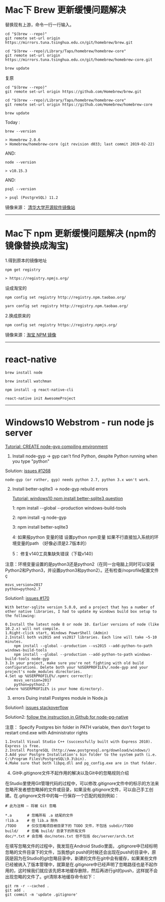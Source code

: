 # Mac下 Brew 更新缓慢问题解决

替换现有上游，命令一行一行输入。

    cd "$(brew --repo)"
    git remote set-url origin https://mirrors.tuna.tsinghua.edu.cn/git/homebrew/brew.git

    cd "$(brew --repo)/Library/Taps/homebrew/homebrew-core"
    git remote set-url origin https://mirrors.tuna.tsinghua.edu.cn/git/homebrew/homebrew-core.git

    brew update

复原

    cd "$(brew --repo)"
    git remote set-url origin https://github.com/Homebrew/brew.git

    cd "$(brew --repo)/Library/Taps/homebrew/homebrew-core"
    git remote set-url origin https://github.com/Homebrew/homebrew-core

    brew update

Today :

    brew --version

    > Homebrew 2.0.6
    > Homebrew/homebrew-core (git revision d033; last commit 2019-02-22)

AND: 

    node --version

    > v10.15.3

AND:

    psql --version

    > psql (PostgreSQL) 11.2

镜像来源： [清华大学开源软件镜像站](https://mirrors.tuna.tsinghua.edu.cn/help/homebrew/)





--------------------- 
# Mac下 npm 更新缓慢问题解决 (npm的镜像替换成淘宝)

1.得到原本的镜像地址

    npm get registry 

    > https://registry.npmjs.org/

设成淘宝的

    npm config set registry http://registry.npm.taobao.org/

    yarn config set registry http://registry.npm.taobao.org/

 

 

2.换成原来的

    npm config set registry https://registry.npmjs.org/

镜像来源：[淘宝 NPM 镜像](https://npm.taobao.org/)





--------------------- 
# react-native

    brew install node

    brew install watchman

    npm install -g react-native-cli

    react-native init AwesomeProject






--------------------- 
# Windows10 Webstrom - run node js server

[Tutorial: CREATE node-gyp compiling environment](https://github.com/nodejs/node-gyp.git)

1. Install node-gyp -> gyp can't find Python, despite Python running when you type "python"

Solution: [issues #1268](https://github.com/nodejs/node-gyp/issues/1268)

    node-gyp (or rather, gyp) needs python 2.7, python 3.x won't work.



2. Install better-sqlite3 -> node-gyp rebuild errors

    [Tutorial: windows10 npm install better-sqlite3 question](https://www.jianshu.com/p/1bed6200a443)

    1: npm install --global --production windows-build-tools

    2: npm install -g node-gyp

    3: npm install better-sqlite3

    4: 如果报python 变量的错 设置python npm变量 如果不行直接加入系统的环境变量的path （好像必须是2.7版本的）

    5： 修复v140工具集缺失错误（下载v140）

注意：环境变量设置的是python3还是python2（在同一台电脑上同时可以安装Python2和Python3，并设置python3和python2）。还有检查/noprofile配置文件ç

    msvs_version=2017
    python=python2.7

Solution1: [issues #170](https://github.com/JoshuaWise/better-sqlite3/issues/170)

    With better-sqlite version 5.0.0, and a project that has a number of other native libraries, I had to update my windows build box setup to the following:

    0.Install the latest node 8 or node 10. Earlier versions of node (like 10.2.x) will not compile.
    1.Right-click start, Windows PowerShell (Admin)
    2.Install both vs2015 and vs2017 libraries. Each line will take ~5-10 minutes.
        npm install --global --production --vs2015 --add-python-to-path windows-build-tools
        npm install --global --production --add-python-to-path windows-build-tools node-gyp
    3.In your project, make sure you're not fighting with old build configurations. Delete both your %USERPROFILE%/.node-gyp and your project's node_modules directories.
    4.Set up %USERPROFILE%/.npmrc correctly:
        msvs_version=2017
        python=python2.7
    (where %USERPROFILE% is your home directory).





3. errors Duing install Postgres module in Node.js

Solution1: [issues stackoverflow](https://stackoverflow.com/questions/14576240/error-installing-postgres-module-in-node-js-and-2-other-node-js-questions)

Solution2: [follow the instruction in Github for node-pg-native](https://github.com/brianc/node-pg-native)

注意： Specify Postgres bin folder in PATH variable, then don't forget to restart cmd.exe with Administrator rights

    1.Install Visual Studio C++ (successfully built with Express 2010). Express is free.
    2.Install PostgreSQL (http://www.postgresql.org/download/windows/)
    3.Add your Postgre Installation's bin folder to the system path (i.e. C:\Program Files\PostgreSQL\9.3\bin).
    4.Make sure that both libpq.dll and pg_config.exe are in that folder.





4. Git中.gitignore文件不起作用的解决以及Git中的忽略规则介绍

在Studio里使用Git管理代码的过程中，可以修改.gitignore文件中的标示的方法来忽略开发者想忽略掉的文件或目录，如果没有.gitignore文件，可以自己手工创建。在.gitignore文件中的每一行保存一个匹配的规则例如：

    # 此为注释 – 将被 Git 忽略
    
    *.a       # 忽略所有 .a 结尾的文件
    !lib.a    # 但 lib.a 除外
    /TODO     # 仅仅忽略项目根目录下的 TODO 文件，不包括 subdir/TODO
    build/    # 忽略 build/ 目录下的所有文件
    doc/*.txt # 会忽略 doc/notes.txt 但不包括 doc/server/arch.txt


在填写忽略文件的过程中，我发现在Android Studio里面，.gitignore中已经标明忽略的文件目录下的文件，当我想git push的时候还会出现在push的目录中，原因是因为在Studio的git忽略目录中，新建的文件在git中会有缓存，如果某些文件已经被纳入了版本管理中，就算是在.gitignore中已经声明了忽略路径也是不起作用的，这时候我们就应该先把本地缓存删除，然后再进行git的push，这样就不会出现忽略的文件了。git清除本地缓存命令如下：

    git rm -r --cached .
    git add .
    git commit -m 'update .gitignore'